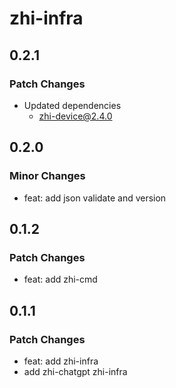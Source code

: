 # zhi-infra

## 0.2.1

### Patch Changes

- Updated dependencies
  - zhi-device@2.4.0

## 0.2.0

### Minor Changes

- feat: add json validate and version

## 0.1.2

### Patch Changes

- feat: add zhi-cmd

## 0.1.1

### Patch Changes

- feat: add zhi-infra
- add zhi-chatgpt zhi-infra
